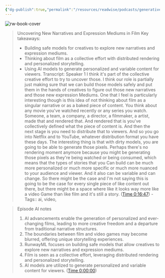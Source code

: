 ```yaml
---
{"dg-publish":true,"permalink":"/resources/readwise/podcasts/generative-ai-in-video-and-the-future-of-storytelling/","tags":["podcasts","til"],"created":"","updated":""}
---
```



![rw-book-cover](https://wsrv.nl/?url=https%3A%2F%2Fimages.transistor.fm%2Ffile%2Ftransistor%2Fimages%2Fshow%2F40665%2Ffull_1691429682-artwork.jpg&w=100&h=100)

> Uncovering New Narratives and Expression Mediums in Film
> Key takeaways:
> - Building safe models for creatives to explore new narratives and expression mediums.
> - Thinking about film as a collective effort with distributed rendering and personalized storytelling.
> - Using AI models to generate personalized and variable content for viewers.
> Transcript:
> Speaker 1
> I think it's part of the collective creative effort to try to uncover those. I think our role is partially just making sure that we can build those models safely and put them in the hands of creatives to figure out those new narratives and those new expression Mediums. One that I feel is particularly interesting though is this idea of not thinking about film as a singular narrative or as a baked piece of content. You think about any movie you've watched recently or any series you watch. Someone, a team, a company, a director, a filmmaker, a artist, made that and rendered that. And rendered that is you've collectively defined what the piece of content is. And then the next stage is you need to distribute that to viewers. And so you go into Netflix and to YouTube, whatever distribution format you have these days. The interesting thing is that with dirty models, you are going to be able to generate those pixels. Perhaps there's no rendering moment anymore because you might be generating those pixels as they're being watched or being consumed, which means that the types of stories that you Can build can be much more personalized or much more specific or much more nuanced to your audience and viewer. And it also can be variable and can change. So there might be the case and I'm not saying this is going to be the case for every single piece of like content out there, but there might be a space where like it looks way more like a video Game than like film and it's still a story. ([Time 0:16:47](https://share.snipd.com/snip/a2f3f5dd-6ac1-470f-abda-ff080bb0ce3e))
    - Tags:: ai, video, 

> Episode AI notes
> 1. AI advancements enable the generation of personalized and ever-changing films, leading to more creative freedom and a departure from traditional narrative structures.
> 2. The boundaries between film and video games may become blurred, offering unique storytelling experiences.
> 3. RunwayML focuses on building safe models that allow creatives to explore new narratives and expression mediums.
> 4. Film is seen as a collective effort, leveraging distributed rendering and personalized storytelling.
> 5. AI models are utilized to generate personalized and variable content for viewers. ([Time 0:00:00](https://share.snipd.com/episode-takeaways/3a2316af-054c-4355-9b50-da0f1912c489))

